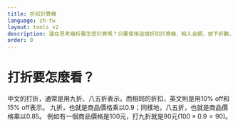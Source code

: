 ```yaml
---
title: 折扣計算機
language: zh-tw
layout: tools_v2
description: 還在思考幾折要怎麼計算嗎？只要使用這個折扣計算機，輸入金額、按下折數，就可以得到折扣金額，不需要再思考怎麼計算了！
order: 0
---
```


# 打折要怎麼看？

中文的打折，通常是用九折、八五折表示。而相同的折扣，英文則是用10% off和15% off表示。
九折，也就是商品價格乘以0.9；同樣地，八五折，也就是商品價格乘以0.85。
例如有一個商品價格是100元，打九折就是90元($100 \times 0.9 = 90$)。